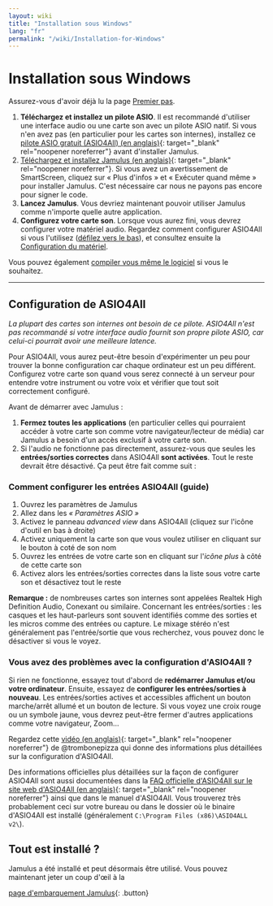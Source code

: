 ```yaml
---
layout: wiki
title: "Installation sous Windows"
lang: "fr"
permalink: "/wiki/Installation-for-Windows"
---
```


# Installation sous Windows

Assurez-vous d'avoir déjà lu la page [Premier pas](Getting-Started).

1. **Téléchargez et installez un pilote ASIO**. Il est recommandé d'utiliser une interface audio ou une carte son avec un pilote ASIO natif. Si vous n'en avez pas (en particulier pour les cartes son internes), installez ce [pilote ASIO gratuit (ASIO4All) (en anglais)](http://www.asio4all.org){: target="_blank" rel="noopener noreferrer"} avant d'installer Jamulus.
1. [Téléchargez et installez Jamulus (en anglais)](https://sourceforge.net/projects/llcon/files/latest/download){: target="_blank" rel="noopener noreferrer"}. Si vous avez un avertissement de SmartScreen, cliquez sur « Plus d'infos » et « Exécuter quand même » pour installer Jamulus. C'est nécessaire car nous ne payons pas encore pour signer le code.
1. **Lancez Jamulus**. Vous devriez maintenant pouvoir utiliser Jamulus comme n'importe quelle autre application.
1. **Configurez votre carte son**. Lorsque vous aurez fini, vous devrez configurer votre matériel audio. Regardez comment configurer ASIO4All si vous l'utilisez ([défilez vers le bas](#configuration-de-asio4all)), et consultez ensuite la [Configuration du matériel](Hardware-Setup).

Vous pouvez également [compiler vous même le logiciel](Compiling) si vous le souhaitez.

***

## Configuration de ASIO4All
*La plupart des cartes son internes ont besoin de ce pilote. ASIO4All n'est pas recommandé si votre interface audio fournit son propre pilote ASIO, car celui-ci pourrait avoir une meilleure latence.*

Pour ASIO4All, vous aurez peut-être besoin d'expérimenter un peu pour trouver la bonne configuration car chaque ordinateur est un peu différent. Configurez votre carte son quand vous serez connecté à un serveur pour entendre votre instrument ou votre voix et vérifier que tout soit correctement configuré.

Avant de démarrer avec Jamulus :
1. **Fermez toutes les applications** (en particulier celles qui pourraient accéder à votre carte son comme votre navigateur/lecteur de média) car Jamulus a besoin d'un accès exclusif à votre carte son.
1. Si l'audio ne fonctionne pas directement, assurez-vous que seules les **entrées/sorties correctes** dans ASIO4All **sont activées**. Tout le reste devrait être désactivé. Ça peut être fait comme suit :

### Comment configurer les entrées ASIO4All (guide)

1. Ouvrez les paramètres de Jamulus
1. Allez dans les _« Paramètres ASIO »_
1. Activez le panneau _advanced view_ dans ASIO4All (cliquez sur l'icône d'outil en bas à droite)
1. Activez uniquement la carte son que vous voulez utiliser en cliquant sur le bouton à coté de son nom
1. Ouvrez les entrées de votre carte son en cliquant sur l'_icône plus_ à côté de cette carte son
1. Activez alors les entrées/sorties correctes dans la liste sous votre carte son et désactivez tout le reste

**Remarque :** de nombreuses cartes son internes sont appelées Realtek High Definition Audio, Conexant ou similaire. Concernant les entrées/sorties : les casques et les haut-parleurs sont souvent identifiés comme des sorties et les micros comme des entrées ou capture. Le mixage stéréo n'est généralement pas l'entrée/sortie que vous recherchez, vous pouvez donc le désactiver si vous le voyez.

### Vous avez des problèmes avec la configuration d'ASIO4All ?

Si rien ne fonctionne, essayez tout d'abord de **redémarrer Jamulus et/ou votre ordinateur**.
Ensuite, essayez de **configurer les entrées/sorties à nouveau**. Les entrées/sorties actives et accessibles affichent un bouton marche/arrêt allumé et un bouton de lecture. Si vous voyez une croix rouge ou un symbole jaune, vous devrez peut-être fermer d'autres applications comme votre navigateur, Zoom…

Regardez cette [vidéo (en anglais)](https://youtu.be/_GzOsitVgLI){: target="_blank" rel="noopener noreferrer"} de @trombonepizza qui donne des informations plus détaillées sur la configuration d'ASIO4All.

Des informations officielles plus détaillées sur la façon de configurer ASIO4All sont aussi documentées dans la [FAQ officielle d'ASIO4All sur le site web d'ASIO4All (en anglais)](http://www.asio4all.org/faq.html){: target="_blank" rel="noopener noreferrer"} ainsi que dans le manuel d'ASIO4All. Vous trouverez très probablement ceci sur votre bureau ou dans le dossier où le binaire d'ASIO4All est installé (généralement `C:\Program Files (x86)\ASIO4ALL v2\`).

## Tout est installé ?

Jamulus a été installé et peut désormais être utilisé. Vous pouvez maintenant jeter un coup d'œil à la 

[page d'embarquement Jamulus](Onboarding){: .button}
